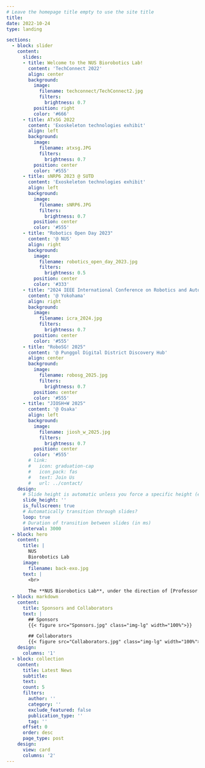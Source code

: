 ```yaml
---
# Leave the homepage title empty to use the site title
title:
date: 2022-10-24
type: landing

sections:
  - block: slider
    content:
      slides:
      - title: Welcome to the NUS Biorobotics Lab!
        content: 'TechConnect 2022'
        align: center
        background:
          image:
            filename: techconnect/TechConnect2.jpg
            filters:
              brightness: 0.7
          position: right
          color: '#666'
      - title: ATxSG 2022
        content: 'Exoskeleton technologies exhibit'
        align: left
        background:
          image:
            filename: atxsg.JPG
            filters:
              brightness: 0.7
          position: center
          color: '#555'
      - title: sNRP6 2023 @ SUTD
        content: 'Exoskeleton technologies exhibit'
        align: left
        background:
          image:
            filename: sNRP6.JPG
            filters:
              brightness: 0.7
          position: center
          color: '#555'
      - title: "Robotics Open Day 2023"
        content: '@ NUS'
        align: right
        background:
          image:
            filename: robotics_open_day_2023.jpg
            filters:
              brightness: 0.5
          position: center
          color: '#333'
      - title: "2024 IEEE International Conference on Robotics and Automation"
        content: '@ Yokohama'
        align: right
        background:
          image:
            filename: icra_2024.jpg
            filters:
              brightness: 0.7
          position: center
          color: '#555'
      - title: "RoboSG! 2025"
        content: '@ Punggol Digital District Discovery Hub'
        align: center
        background:
          image:
            filename: robosg_2025.jpg
            filters:
              brightness: 0.7
          position: center
          color: '#555'   
      - title: "JIOSH+W 2025"
        content: '@ Osaka'
        align: left
        background:
          image:
            filename: jiosh_w_2025.jpg
            filters:
              brightness: 0.7
          position: center
          color: '#555'              
        # link:
        #   icon: graduation-cap
        #   icon_pack: fas
        #   text: Join Us
        #   url: ../contact/
    design:
      # Slide height is automatic unless you force a specific height (e.g. '400px')
      slide_height: ''
      is_fullscreen: true
      # Automatically transition through slides?
      loop: true
      # Duration of transition between slides (in ms)
      interval: 3000
  - block: hero
    content:
      title: |
        NUS
        Biorobotics Lab
      image:
        filename: back-exo.jpg
      text: |
        <br>
        
        The **NUS Biorobotics Lab**, under the direction of [Professor Yu Haoyong](author/haoyong-yu), is at the forefront of developing innovative robotic systems, devices, and enabling technologies to tackle healthcare and manpower challenges prevalent in societies with rapidly aging populations. Our multidisciplinary team, specializing in biomechanics, neuroscience, and robotics, uses a biorobotics approach, drawing insights and inspiration from nature to pioneer novel technologies in actuation, sensing, and control. We are focused on advancing the next generation of [Rehabilitation Robotics](project/rehabiliation-robotics/), [Assistive and Service Robotics](project/assistive-robotics/), [Human-Robot Interaction](project/human-robot-interaction/) and [Bio-inspired Robotics](project/bioinspired-robotics/).
  - block: markdown
    content:
      title: Sponsors and Collaborators
      text: |
        ## Sponsors
        {{< figure src="Sponsors.jpg" class="img-lg" width="100%">}}

        ## Collaborators
        {{< figure src="Collaborators.jpg" class="img-lg" width="100%">}}
    design:
      columns: '1'
  - block: collection
    content:
      title: Latest News
      subtitle:
      text:
      count: 5
      filters:
        author: ''
        category: ''
        exclude_featured: false
        publication_type: ''
        tag: ''
      offset: 0
      order: desc
      page_type: post
    design:
      view: card
      columns: '2'
---
```

